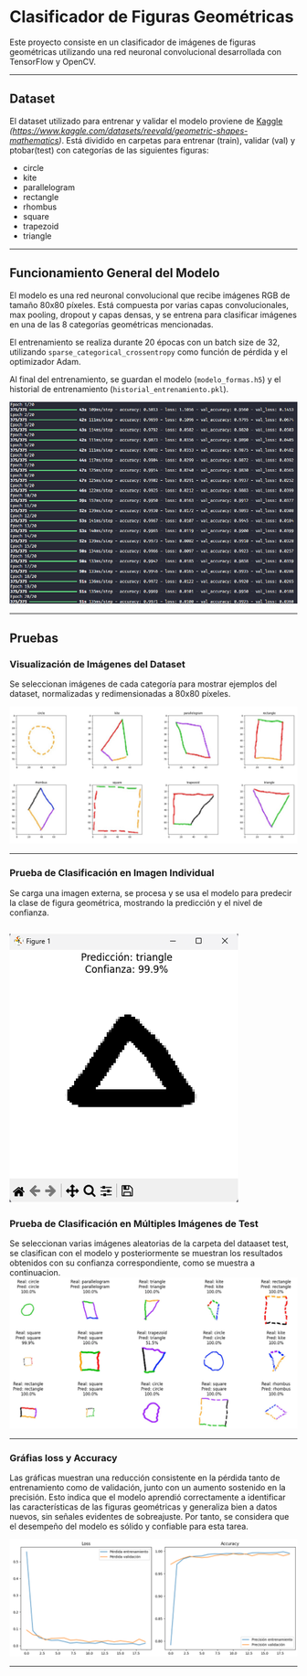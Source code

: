 # Clasificador de Figuras Geométricas

Este proyecto consiste en un clasificador de imágenes de figuras geométricas utilizando una red neuronal convolucional desarrollada con TensorFlow y OpenCV.

---

## Dataset

El dataset utilizado para entrenar y validar el modelo proviene de [Kaggle](#) _(https://www.kaggle.com/datasets/reevald/geometric-shapes-mathematics)_. Está dividido en carpetas para entrenar (train), validar (val) y ptobar(test) con categorías de las siguientes figuras:  
- circle  
- kite  
- parallelogram  
- rectangle  
- rhombus  
- square  
- trapezoid  
- triangle  

---

## Funcionamiento General del Modelo

El modelo es una red neuronal convolucional que recibe imágenes RGB de tamaño 80x80 píxeles. Está compuesta por varias capas convolucionales, max pooling, dropout y capas densas, y se entrena para clasificar imágenes en una de las 8 categorías geométricas mencionadas.

El entrenamiento se realiza durante 20 épocas con un batch size de 32, utilizando `sparse_categorical_crossentropy` como función de pérdida y el optimizador Adam.

Al final del entrenamiento, se guardan el modelo (`modelo_formas.h5`) y el historial de entrenamiento (`historial_entrenamiento.pkl`).

![Image Alt](https://github.com/carolinasernav/Clasificacion-Figuras-Geometricas/blob/7eae8123c5d62f948414341e8342f5910a37ed86/Epoch.png)

---

## Pruebas

### Visualización de Imágenes del Dataset

Se seleccionan imágenes de cada categoría para mostrar ejemplos del dataset, normalizadas y redimensionadas a 80x80 píxeles.

![Image_Alt](https://github.com/carolinasernav/Clasificacion-Figuras-Geometricas/blob/83416b406f7fc83d923bf911fa61906b9ba9505b/Imagenes_Dataset.jpg)

---

### Prueba de Clasificación en Imagen Individual

Se carga una imagen externa, se procesa y se usa el modelo para predecir la clase de figura geométrica, mostrando la predicción y el nivel de confianza.

![Image_Alt](https://github.com/carolinasernav/Clasificacion-Figuras-Geometricas/blob/7eae8123c5d62f948414341e8342f5910a37ed86/Prueba%20Individual.png)
---

### Prueba de Clasificación en Múltiples Imágenes de Test

Se seleccionan varias imágenes aleatorias de la carpeta del dataaset test, se clasifican con el modelo y posteriormente se muestran los resultados obtenidos con su confianza correspondiente, como se muestra a continuacion.
![Image_Alt](https://github.com/carolinasernav/Clasificacion-Figuras-Geometricas/blob/982cad174d8e1b061926a66b91ecdfcf68a6d928/Resultados_P1.png)

---

### Gráfias loss y Accuracy

Las gráficas muestran una reducción consistente en la pérdida tanto de entrenamiento como de validación, junto con un aumento sostenido en la precisión. Esto indica que el modelo aprendió correctamente a identificar las características de las figuras geométricas y generaliza bien a datos nuevos, sin señales evidentes de sobreajuste. Por tanto, se considera que el desempeño del modelo es sólido y confiable para esta tarea.

![Image_Alt](https://github.com/carolinasernav/Clasificacion-Figuras-Geometricas/blob/982cad174d8e1b061926a66b91ecdfcf68a6d928/Graficas.png)

---
